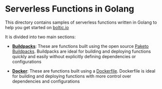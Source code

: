 # Serverless Functions in Golang

This directory contains samples of serverless functions written in Golang to help you get started on [boltic.io](https://www/boltic.io)

It is divided into two main sections:

- [**Buildpacks**](buildpack/README.md): These are functions built using the open source [Paketo Buildpacks](https://paketo.io/). Buildpacks are ideal for building and deploying functions quickly and easily without explicitly defining dependencies or configurations

- [**Docker**](docker/README.md): These are functions built using a [Dockerfile](https://docs.docker.com/engine/reference/builder/). Dockerfile is ideal for building and deploying functions with more control over dependencies and configurations
